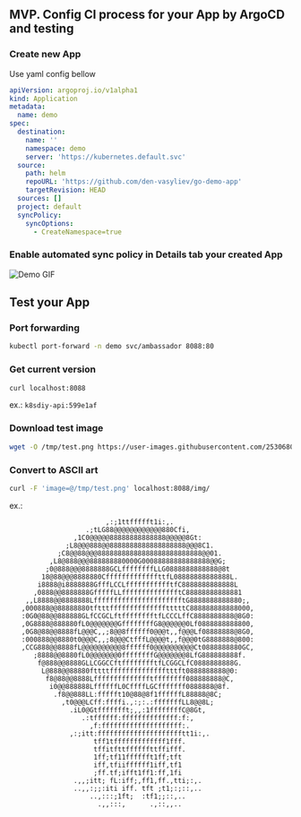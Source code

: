 ## MVP. Config CI process for your App by ArgoCD and testing

### Create new App
Use yaml config  bellow
```yaml
apiVersion: argoproj.io/v1alpha1
kind: Application
metadata:
  name: demo
spec:
  destination:
    name: ''
    namespace: demo
    server: 'https://kubernetes.default.svc'
  source:
    path: helm
    repoURL: 'https://github.com/den-vasyliev/go-demo-app'
    targetRevision: HEAD
  sources: []
  project: default
  syncPolicy:
    syncOptions:
      - CreateNamespace=true
```

### Enable automated sync policy in Details tab your created App

![Demo GIF](https://raw.githubusercontent.com/brokerUA/devops101-w4-m4-t4/main/doc/resources/mvp_01__argocd.gif)

## Test your App

### Port forwarding
```bash
kubectl port-forward -n demo svc/ambassador 8088:80
```

### Get current version
```bash
curl localhost:8088
```
ex.: `k8sdiy-api:599e1af`

### Download test image
```bash
wget -O /tmp/test.png https://user-images.githubusercontent.com/25306803/43103633-a5d61dc4-8e83-11e8-9f0e-7ccdbee01eb6.png
```

### Convert to ASCII art
```bash
curl -F 'image=@/tmp/test.png' localhost:8088/img/
```
ex.:

                            ,:;1ttffffft1i:,.                                                   
                       .;tLG88@@@@@@@@@@@@880Cfi,                                               
                    ,1C0@@@@@88888888888888@@@@@8Gt:                                            
                  ;L8@@@888@@8888888888888888888@@@8C1.                                         
                ;C8@@88@@@88888888888888888888888888@@01.                                       
              ,L8@888@@@888888880000G00088888888888888@@G;                                      
             ;0@888@@@8888888GCLffffffffLLG0888888888888@8t                                     
            18@88@@@8888880CfffffffffffffttfL08888888888888L.                                   
           i8888@i8888888GfffLCCLffffffffffftfC8888888888888L                                   
          ,0888@@8888888GfffffLLfffffffffffffftC88888888888881                                  
        ,,L8888@@8888888LfffffffffffffffffffffftG8888888888880;,                                
       ,000888@@88888880tftttfffffffffffffftttttC888888888888000,                               
       :0G0@88@@888888GLfCCGCLftfffffffftfLCCCLffC8888888888@8G0:                               
       ,0G8888@888880fL0@@@@@@@GffffffffG8@@@@@@0Lf0888888888800,                               
       ,0G8@88@@8888fL@@@C,,;8@@8ffffff0@@@t,,f@@@Lf08888888@8G0,                               
       :000888@@8880t0@@@C,,;8@@@CtfffL@@@@t,,f@@@0tG8888888@800:                               
       ,CCG888@@8888fL@@@@@@@@@@8ffffff0@@@@@@@@@@Ct0888888880GC,                               
          ;8888@@8880fL0@@@@@@@0ffffffffG@@@@@@@8LfG888888888f.                                 
           f@888@@8888GLLCGGCCftfffffffftfLCGGCLfC0888888888G.                                  
            L@888@@88880fttttfffffffffffffftttft0888888888@0:                                   
             f8@88@@8888Lfffffffffffffftffffffff088888888@C,                                    
              i0@@888888LffffffL0CffffLGCfffffff0888888@8f.                                     
               .f8@@888LL:ffffft10@88@8f1ffffffL88888@8C;                                       
                 ,t0@@@LCff:ffffi.,:;:.:fffffffLL8@@8L;                                         
                   .iL0@Gtffffffft;,,:1ffffffffC@8Gt,                                           
                      .:tffffff:ffffffffffffff:f:,                                              
                        ,f:ffffffffffffffffffff:.                                               
                   ,:;itt:ffffffffffffffffffffftt1i:,.                                          
                         tff1tfffffffffffff1fff.                                                
                         tffitfttffffffttffifff.                                                
                         1ff;tf11fffffft1ff;tft                                                 
                         iff,tfiiffffff1iff,tf1                                                 
                         ;ff.tf;ifft1ff1:ff,1fi                                                 
                    .,,;itt; fL:iff;,ff1,ff.,tti;:,.                                            
                    ..,,:;;:iti iff. tft ;t1;:;::,..                                            
                        ..,:::;1ft;  :tf1;;::,..                                                
                          .,,:::,      .,::,,..                                                 
                                                                                                 
